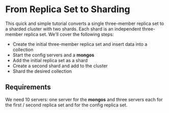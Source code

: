 # From Replica Set to Sharding

This quick and simple tutorial converts a single three-member replica set to a sharded cluster with two shards. Each shard is an independent three-member replica set. We'll cover the following steps:

* Create the initial three-member replica set and insert data into a collection
* Start the config servers and a **mongos**
* Add the initial replica set as a shard
* Create a second shard and add to the cluster
* Shard the desired collection

## Requirements

We need 10 servers: one server for the **mongos** and three servers each for the first / second replica set and for the config replica set.
